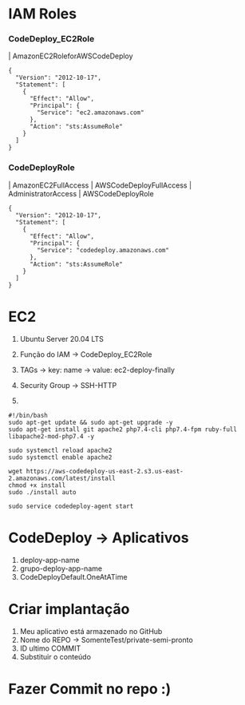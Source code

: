 # IAM Roles

### CodeDeploy_EC2Role

| AmazonEC2RoleforAWSCodeDeploy

```
{
  "Version": "2012-10-17",
  "Statement": [
    {
      "Effect": "Allow",
      "Principal": {
        "Service": "ec2.amazonaws.com"
      },
      "Action": "sts:AssumeRole"
    }
  ]
}
```

### CodeDeployRole

| AmazonEC2FullAccess
| AWSCodeDeployFullAccess
| AdministratorAccess
| AWSCodeDeployRole

``` 
{
  "Version": "2012-10-17",
  "Statement": [
    {
      "Effect": "Allow",
      "Principal": {
        "Service": "codedeploy.amazonaws.com"
      },
      "Action": "sts:AssumeRole"
    }
  ]
}
```

# EC2

1. Ubuntu Server 20.04 LTS
2. Função do IAM -> CodeDeploy_EC2Role
3. TAGs -> key: name -> value: ec2-deploy-finally
4. Security Group -> SSH-HTTP

4. 
```
#!/bin/bash
sudo apt-get update && sudo apt-get upgrade -y
sudo apt-get install git apache2 php7.4-cli php7.4-fpm ruby-full libapache2-mod-php7.4 -y
   
sudo systemctl reload apache2
sudo systemctl enable apache2
   
wget https://aws-codedeploy-us-east-2.s3.us-east-2.amazonaws.com/latest/install
chmod +x install
sudo ./install auto
   
sudo service codedeploy-agent start
```

# CodeDeploy -> Aplicativos

1. deploy-app-name
2. grupo-deploy-app-name
3. CodeDeployDefault.OneAtATime

# Criar implantação

1. Meu aplicativo está armazenado no GitHub
2. Nome do REPO -> SomenteTest/private-semi-pronto
3. ID ultimo COMMIT
4. Substituir o conteúdo

# Fazer Commit no repo :)